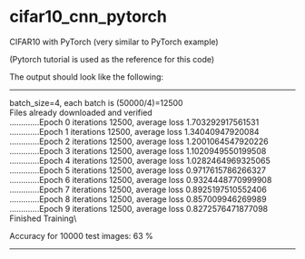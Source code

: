# cifar10_cnn_pytorch
CIFAR10 with PyTorch (very similar to PyTorch example)

(Pytorch tutorial is used as the reference for this code)

The output should look like the following:

--------------------------------------------------------

batch_size=4, each batch is (50000/4)=12500\
Files already downloaded and verified\
.............Epoch 0 iterations 12500, average loss 1.703292917561531\
.............Epoch 1 iterations 12500, average loss 1.34040947920084\
.............Epoch 2 iterations 12500, average loss 1.2001064547920226\
.............Epoch 3 iterations 12500, average loss 1.1020949550199508\
.............Epoch 4 iterations 12500, average loss 1.0282464969325065\
.............Epoch 5 iterations 12500, average loss 0.9717615786266327\
.............Epoch 6 iterations 12500, average loss 0.9324448770999908\
.............Epoch 7 iterations 12500, average loss 0.8925197510552406\
.............Epoch 8 iterations 12500, average loss 0.857009946269989\
.............Epoch 9 iterations 12500, average loss 0.8272576471877098\
Finished Training\

Accuracy for 10000 test images: 63 %

---------------------------------------------------------
